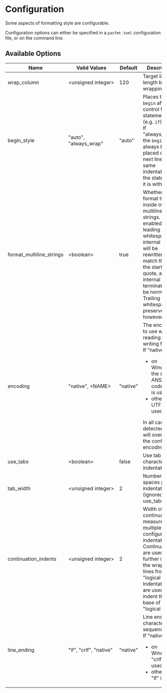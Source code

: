 # Configuration

Some aspects of formatting style are configurable.

Configuration options can either be specified in a `pasfmt.toml` configuration file, or on the command line.

## Available Options

<table>
  <thead>
    <tr>
      <th>Name</th>
      <th>Valid Values</th>
      <th>Default</th>
      <th>Description</th>
    </tr>
  </thead>
  <tbody>
    <tr>
      <td>wrap_column</td>
      <td>&lt;unsigned&nbsp;integer&gt;</td>
      <td>120</td>
      <td>Target line length before wrapping</td>
    </tr>
    <tr>
      <td>begin_style</td>
      <td>"auto", "always_wrap"</td>
      <td>"auto"</td>
      <td>
        Places the <code>begin</code> after control flow statements (e.g. <code>if</code>).<br>
        If "always_wrap", the <code>begin</code> will always be placed on the next line at the
        same indentation as the statement it is within.
      </td>
    </tr>
    <tr>
      <td>format_multiline_strings</td>
      <td>&lt;boolean&gt;</td>
      <td>true</td>
      <td>
        Whether to format the inside of multiline strings.
        When enabled, the leading whitespace of internal lines will be rewritten to
        match that of the starting quote, and internal line terminators will be
        normalised. Trailing whitespace is preserved, however.
      </td>
    </tr>
    <tr>
      <td>encoding</td>
      <td>"native", &lt;NAME&gt;</td>
      <td>"native"</td>
      <td>
        The encoding to use when reading and writing files.<br />
        If "native":
        <ul>
          <li>on Windows, the system ANSI codepage is used</li>
          <li>
            otherwise, UTF-8 is used
          </li>
        </ul>
        In all cases a detected BOM will override the configured encoding.
      </td>
    </tr>
    <tr>
      <td>use_tabs</td>
      <td>&lt;boolean&gt;</td>
      <td>false</td>
      <td>Use tab characters for indentation</td>
    </tr>
    <tr>
      <td>tab_width</td>
      <td>&lt;unsigned&nbsp;integer&gt;</td>
      <td>2</td>
      <td>Number of spaces per indentation (ignored if use_tabs=true)</td>
    </tr>
    <tr>
      <td>continuation_indents</td>
      <td>&lt;unsigned&nbsp;integer&gt;</td>
      <td>2</td>
      <td>
        Width of continuations, measured as a multiple of the configured
        indentation. Continuations are used to further indent the wrapped lines
        from a "logical line". Indentations are used to indent the base of a
        "logical line".
      </td>
    </tr>
    <tr>
      <td>line_ending</td>
      <td>"lf", "crlf", "native"</td>
      <td>"native"</td>
      <td>
        Line ending character sequence.<br />
        If "native":
        <ul>
          <li>on Windows, "crlf" is used</li>
          <li>otherwise, "lf" is used</li>
        </ul>
      </td>
    </tr>
  </tbody>
</table>
